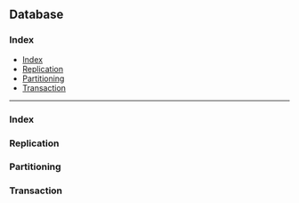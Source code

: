 ## Database
### Index
- [Index](#Index)
- [Replication](#Replication)
- [Partitioning](#Partitioning)
- [Transaction](#Transaction)
--------
### Index
### Replication
### Partitioning
### Transaction